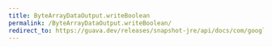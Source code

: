 ```yaml
---
title: ByteArrayDataOutput.writeBoolean
permalink: /ByteArrayDataOutput.writeBoolean/
redirect_to: https://guava.dev/releases/snapshot-jre/api/docs/com/google/common/io/ByteArrayDataOutput.html#writeBoolean-boolean-
---
```

